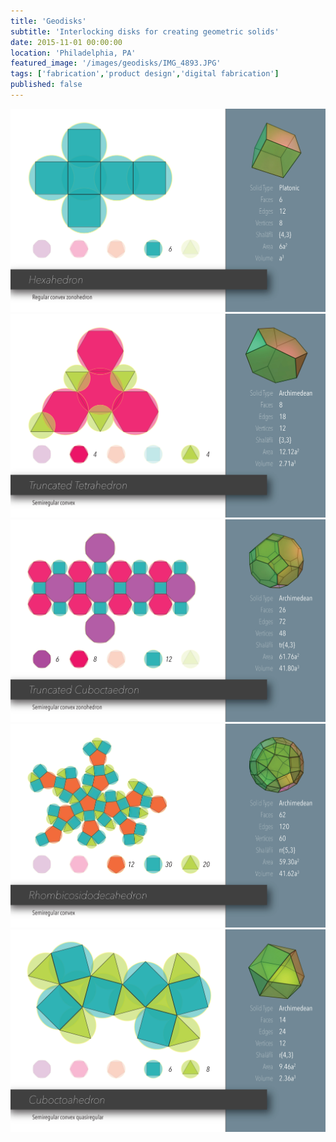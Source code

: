```yaml
---
title: 'Geodisks'
subtitle: 'Interlocking disks for creating geometric solids'
date: 2015-11-01 00:00:00
location: 'Philadelphia, PA'
featured_image: '/images/geodisks/IMG_4893.JPG'
tags: ['fabrication','product design','digital fabrication']
published: false
---
```


<div class="gallery" data-columns="1">
  <img src="/images/geodisks/Geodisks_Print_copy_Page_13.jpg">
	<img src="/images/geodisks/Geodisks_Print_copy_Page_01.jpg">
	<img src="/images/geodisks/Geodisks_Print_copy_Page_06.jpg">
	<img src="/images/geodisks/Geodisks_Print_copy_Page_10.jpg">
	<img src="/images/geodisks/Geodisks_Print_copy_Page_02.jpg">
</div>
